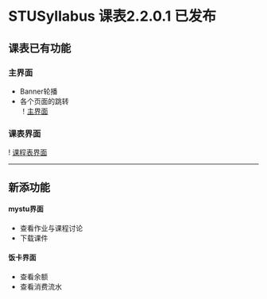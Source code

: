# STUSyllabus  课表2.2.0.1 已发布 

## 课表已有功能  
### 主界面  
 - Banner轮播  
 - 各个页面的跳转  
！[主界面](https://github.com/STUFelix/STUSyllabus/blob/master/image/%E4%B8%BB%E7%95%8C%E9%9D%A2.jpg)
### 课表界面  
! [课程表界面](https://github.com/STUFelix/STUSyllabus/blob/master/image/%E8%AF%BE%E7%A8%8B%E8%A1%A8%E7%95%8C%E9%9D%A2.jpg)

  -----------------------------
## 新添功能  
#### mystu界面  
 - 查看作业与课程讨论  
 - 下载课件  
  
#### 饭卡界面  
 - 查看余额  
 - 查看消费流水  
  
  
